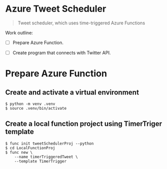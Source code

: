 # Azure Tweet Scheduler
> Tweet scheduler, which uses time-triggered Azure Functions

Work outline:
- [ ] Prepare Azure Function.
- [ ] Create program that connects with Twitter API.



# Prepare Azure Function

## Create and activate a virtual environment
```
$ python -m venv .venv
$ source .venv/bin/activate
```

## Create a local function project using TimerTriger template

```
$ func init tweetSchedulerProj --python
$ cd LocalFunctionProj
$ func new \
    --name timerTriggeredTweet \
    --template TimerTrigger
```
